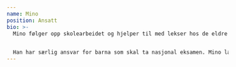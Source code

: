 ```yaml
---
name: Mino
position: Ansatt
bio: >-
  Mino følger opp skolearbeidet og hjelper til med lekser hos de eldre barna.


  Han har særlig ansvar for barna som skal ta nasjonal eksamen. Mino lager oversikt og har kontroll over alt utstyr og instrumenter MMF har.
---
```

